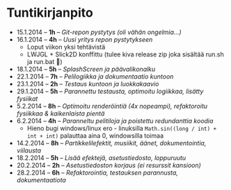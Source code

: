 # Tuntikirjanpito

 * 15.1.2014 &ndash; **1h** &ndash; *Git-repon pystytys (oli vähän ongelmia...)*
 * 16.1.2014 &ndash; **4h** &ndash; *Uusi yritys repon pystytykseen*
   * Loput viikon yksi tehtävistä
   * LWJGL + Slick2D konffittu (tulee kiva release zip joka sisältää run.sh ja run.bat :clap:)
 * 18.1.2014 &ndash; **5h** &ndash; *SplashScreen ja päävalikonalku*
 * 22.1.2014 &ndash; **7h** &ndash; *Pelilogiikka ja dokumentaatio kuntoon*
 * 23.1.2014 &ndash; **2h** &ndash; *Testaus kuntoon ja luokkakaavio*
 * 29.1.2014 &ndash; **5h** &ndash; *Parannettu testausta, optimoitu logiikkaa, lisätty fysiikat*
 * 5.2.2014 &ndash; **8h** &ndash; *Optimoitu renderöintiä (4x nopeampi), refaktoroitu fysiikkaa & kaikenlaista pientä*
 * 6.2.2014 &ndash; **4h** &ndash; *Paranneltu pelitiloja ja poistettu redundanttia koodia*
 	 * Hieno bugi windows/linux ero - linuksilla `Math.sin((long / int) + int + int)` palauttaa aina 0, windowsilla toimaa
 * 14.2.2014 &ndash; **8h** &ndash; *Partikkelilefektit, musiikit, äänet, dokumentointia, viilausta*
 * 18.2.2014 &ndash; **5h** &ndash; *Lisää efektejä, asetustiedosto, loppuruutu*
 * 20.2.2014 &ndash; **2h** &ndash; *Asetustiedoston korjaus (ei resurssit kansioon)*
 * 28.2.2014 &ndash; **6h** &ndash; *Refaktorointia, testauksen parannusta, dokumentaatiota*
